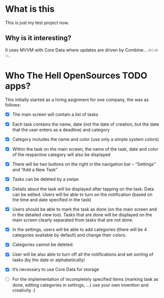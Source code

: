 # What is this

This is just my test project now.

## Why is it interesting?

It uses MVVM with Core Data where updates are driven by Combine... 🔥💥🔥💥.

# Who The Hell OpenSources TODO apps?

This initially started as a hiring asignment for one company, the was as follows:

- [X] The main screen will contain a list of tasks
- [X] Each task contains the name, date (not the date of creation, but the date that the user enters as a deadline) and category
- [X] Category includes the name and color (use only a simple system colors)
- [X] Within the task on the main screen, the name of the task, date and color of the respective category will also be displayed
- [X] There will be two buttons on the right in the navigation bar – “Settings” and “Add a New Task”
- [X] Tasks can be deleted by a swipe
- [X] Details about the task will be displayed after tapping on the task. Data can be edited. Users will be able to turn on the notification (based on the time and date specified in the task)
- [X] Users should be able to mark the task as done (on the main screen and in the detailed view too). Tasks that are done will be displayed on the main screen clearly separated from tasks that are not done.
- [X] In the settings, users will be able to add categories (there will be 4 categories available by default) and change their colors.
- [X] Categories cannot be deleted.
- [X] User will be also able to turn off all the notifications and set sorting of tasks (by the date or alphabetically)
- [X] It’s necessary to use Core Data for storage
- [ ] For the implementation of incompletely specified items (marking task as done, editing categories in settings, ...) use your own invention and creativity :)


